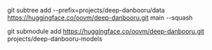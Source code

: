 git subtree add --prefix=projects/deep-danbooru/data https://huggingface.co/oovm/deep-danbooru.git main --squash


git submodule add https://huggingface.co/oovm/deep-danbooru.git projects/deep-danbooru-models